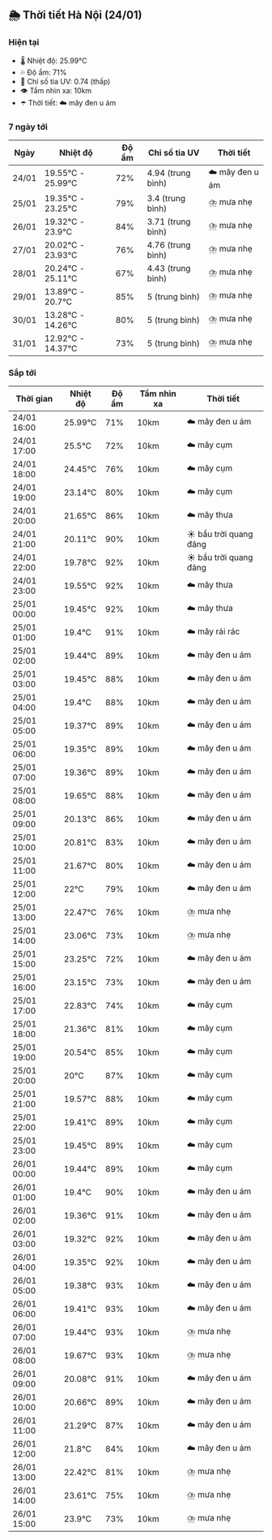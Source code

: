 ## 🌦️ Thời tiết Hà Nội (24/01)

### Hiện tại

- 🌡️ Nhiệt độ: 25.99℃
- 💦 Độ ẩm: 71%
- 🌟 Chỉ số tia UV: 0.74 (thấp)
- 👁️ Tầm nhìn xa: 10km
- ☂️ Thời tiết: ☁️ mây đen u ám

### 7 ngày tới

| Ngày | Nhiệt độ | Độ ẩm | Chỉ số tia UV | Thời tiết |
| --- | --- | --- | --- | --- |
| 24/01 | 19.55℃ - 25.99℃ | 72% | 4.94 (trung bình) | ☁️ mây đen u ám |
| 25/01 | 19.35℃ - 23.25℃ | 79% | 3.4 (trung bình) | ⛈️ mưa nhẹ |
| 26/01 | 19.32℃ - 23.9℃ | 84% | 3.71 (trung bình) | ⛈️ mưa nhẹ |
| 27/01 | 20.02℃ - 23.93℃ | 76% | 4.76 (trung bình) | ⛈️ mưa nhẹ |
| 28/01 | 20.24℃ - 25.11℃ | 67% | 4.43 (trung bình) | ⛈️ mưa nhẹ |
| 29/01 | 13.89℃ - 20.7℃ | 85% | 5 (trung bình) | ⛈️ mưa nhẹ |
| 30/01 | 13.28℃ - 14.26℃ | 80% | 5 (trung bình) | ⛈️ mưa nhẹ |
| 31/01 | 12.92℃ - 14.37℃ | 73% | 5 (trung bình) | ⛈️ mưa nhẹ |

### Sắp tới

| Thời gian | Nhiệt độ | Độ ẩm | Tầm nhìn xa | Thời tiết |
| --- | --- | --- | --- | --- |
| 24/01 16:00 | 25.99℃ | 71% | 10km | ☁️ mây đen u ám |
| 24/01 17:00 | 25.5℃ | 72% | 10km | ☁️ mây cụm |
| 24/01 18:00 | 24.45℃ | 76% | 10km | ☁️ mây cụm |
| 24/01 19:00 | 23.14℃ | 80% | 10km | ☁️ mây cụm |
| 24/01 20:00 | 21.65℃ | 86% | 10km | ☁️ mây thưa |
| 24/01 21:00 | 20.11℃ | 90% | 10km | ☀️ bầu trời quang đãng |
| 24/01 22:00 | 19.78℃ | 92% | 10km | ☀️ bầu trời quang đãng |
| 24/01 23:00 | 19.55℃ | 92% | 10km | ☁️ mây thưa |
| 25/01 00:00 | 19.45℃ | 92% | 10km | ☁️ mây thưa |
| 25/01 01:00 | 19.4℃ | 91% | 10km | ☁️ mây rải rác |
| 25/01 02:00 | 19.44℃ | 89% | 10km | ☁️ mây đen u ám |
| 25/01 03:00 | 19.45℃ | 88% | 10km | ☁️ mây đen u ám |
| 25/01 04:00 | 19.4℃ | 88% | 10km | ☁️ mây đen u ám |
| 25/01 05:00 | 19.37℃ | 89% | 10km | ☁️ mây đen u ám |
| 25/01 06:00 | 19.35℃ | 89% | 10km | ☁️ mây đen u ám |
| 25/01 07:00 | 19.36℃ | 89% | 10km | ☁️ mây đen u ám |
| 25/01 08:00 | 19.65℃ | 88% | 10km | ☁️ mây đen u ám |
| 25/01 09:00 | 20.13℃ | 86% | 10km | ☁️ mây đen u ám |
| 25/01 10:00 | 20.81℃ | 83% | 10km | ☁️ mây đen u ám |
| 25/01 11:00 | 21.67℃ | 80% | 10km | ☁️ mây đen u ám |
| 25/01 12:00 | 22℃ | 79% | 10km | ☁️ mây đen u ám |
| 25/01 13:00 | 22.47℃ | 76% | 10km | ⛈️ mưa nhẹ |
| 25/01 14:00 | 23.06℃ | 73% | 10km | ⛈️ mưa nhẹ |
| 25/01 15:00 | 23.25℃ | 72% | 10km | ☁️ mây đen u ám |
| 25/01 16:00 | 23.15℃ | 73% | 10km | ☁️ mây đen u ám |
| 25/01 17:00 | 22.83℃ | 74% | 10km | ☁️ mây cụm |
| 25/01 18:00 | 21.36℃ | 81% | 10km | ☁️ mây cụm |
| 25/01 19:00 | 20.54℃ | 85% | 10km | ☁️ mây cụm |
| 25/01 20:00 | 20℃ | 87% | 10km | ☁️ mây cụm |
| 25/01 21:00 | 19.57℃ | 88% | 10km | ☁️ mây cụm |
| 25/01 22:00 | 19.41℃ | 89% | 10km | ☁️ mây cụm |
| 25/01 23:00 | 19.45℃ | 89% | 10km | ☁️ mây cụm |
| 26/01 00:00 | 19.44℃ | 89% | 10km | ☁️ mây cụm |
| 26/01 01:00 | 19.4℃ | 90% | 10km | ☁️ mây đen u ám |
| 26/01 02:00 | 19.36℃ | 91% | 10km | ☁️ mây đen u ám |
| 26/01 03:00 | 19.32℃ | 92% | 10km | ☁️ mây đen u ám |
| 26/01 04:00 | 19.35℃ | 92% | 10km | ☁️ mây đen u ám |
| 26/01 05:00 | 19.38℃ | 93% | 10km | ☁️ mây đen u ám |
| 26/01 06:00 | 19.41℃ | 93% | 10km | ☁️ mây đen u ám |
| 26/01 07:00 | 19.44℃ | 93% | 10km | ⛈️ mưa nhẹ |
| 26/01 08:00 | 19.67℃ | 93% | 10km | ⛈️ mưa nhẹ |
| 26/01 09:00 | 20.08℃ | 91% | 10km | ☁️ mây đen u ám |
| 26/01 10:00 | 20.66℃ | 89% | 10km | ☁️ mây đen u ám |
| 26/01 11:00 | 21.29℃ | 87% | 10km | ☁️ mây đen u ám |
| 26/01 12:00 | 21.8℃ | 84% | 10km | ☁️ mây đen u ám |
| 26/01 13:00 | 22.42℃ | 81% | 10km | ⛈️ mưa nhẹ |
| 26/01 14:00 | 23.61℃ | 75% | 10km | ⛈️ mưa nhẹ |
| 26/01 15:00 | 23.9℃ | 73% | 10km | ⛈️ mưa nhẹ |
